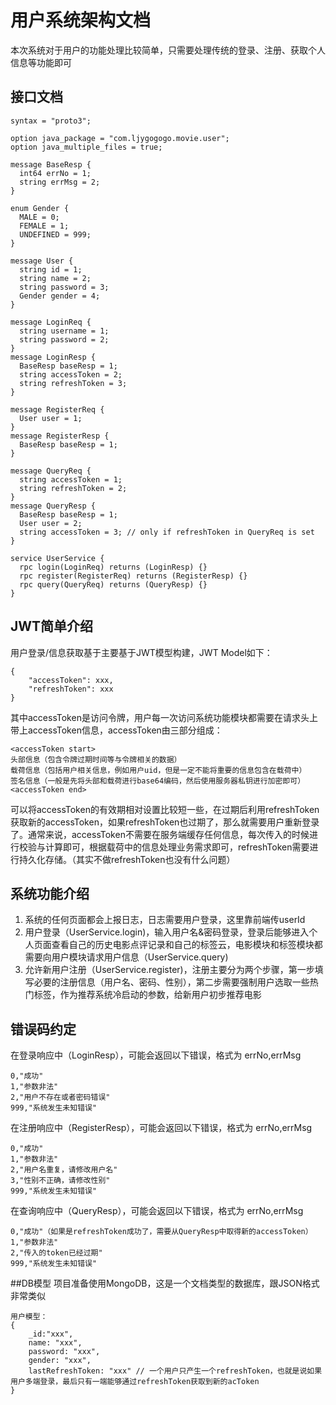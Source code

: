 # 用户系统架构文档
本次系统对于用户的功能处理比较简单，只需要处理传统的登录、注册、获取个人信息等功能即可

## 接口文档
```
syntax = "proto3";

option java_package = "com.ljygogogo.movie.user";
option java_multiple_files = true;

message BaseResp {
  int64 errNo = 1;
  string errMsg = 2;
}

enum Gender {
  MALE = 0;
  FEMALE = 1;
  UNDEFINED = 999;
}

message User {
  string id = 1;
  string name = 2;
  string password = 3;
  Gender gender = 4;
}

message LoginReq {
  string username = 1;
  string password = 2;
}
message LoginResp {
  BaseResp baseResp = 1;
  string accessToken = 2;
  string refreshToken = 3;
}

message RegisterReq {
  User user = 1;
}
message RegisterResp {
  BaseResp baseResp = 1;
}

message QueryReq {
  string accessToken = 1;
  string refreshToken = 2;
}
message QueryResp {
  BaseResp baseResp = 1;
  User user = 2;
  string accessToken = 3; // only if refreshToken in QueryReq is set
}

service UserService {
  rpc login(LoginReq) returns (LoginResp) {}
  rpc register(RegisterReq) returns (RegisterResp) {}
  rpc query(QueryReq) returns (QueryResp) {}
}
```

## JWT简单介绍
用户登录/信息获取基于主要基于JWT模型构建，JWT Model如下：
```
{
    "accessToken": xxx,
    "refreshToken": xxx
}
```
其中accessToken是访问令牌，用户每一次访问系统功能模块都需要在请求头上带上accessToken信息，accessToken由三部分组成：
```
<accessToken start>
头部信息（包含令牌过期时间等与令牌相关的数据）
载荷信息（包括用户相关信息，例如用户uid，但是一定不能将重要的信息包含在载荷中）
签名信息（一般是先将头部和载荷进行base64编码，然后使用服务器私钥进行加密即可）
<accessToken end>
```
可以将accessToken的有效期相对设置比较短一些，在过期后利用refreshToken获取新的accessToken，如果refreshToken也过期了，那么就需要用户重新登录了。通常来说，accessToken不需要在服务端缓存任何信息，每次传入的时候进行校验与计算即可，根据载荷中的信息处理业务需求即可，refreshToken需要进行持久化存储。（其实不做refreshToken也没有什么问题）

## 系统功能介绍
1. 系统的任何页面都会上报日志，日志需要用户登录，这里靠前端传userId
2. 用户登录（UserService.login)，输入用户名&密码登录，登录后能够进入个人页面查看自己的历史电影点评记录和自己的标签云，电影模块和标签模块都需要向用户模块请求用户信息（UserService.query)
3. 允许新用户注册（UserService.register)，注册主要分为两个步骤，第一步填写必要的注册信息（用户名、密码、性别），第二步需要强制用户选取一些热门标签，作为推荐系统冷启动的参数，给新用户初步推荐电影

## 错误码约定
在登录响应中（LoginResp），可能会返回以下错误，格式为 errNo,errMsg
```
0,"成功"
1,"参数非法"
2,"用户不存在或者密码错误"
999,"系统发生未知错误"
```
在注册响应中（RegisterResp），可能会返回以下错误，格式为 errNo,errMsg
```
0,"成功"
1,"参数非法"
2,"用户名重复，请修改用户名"
3,"性别不正确，请修改性别"
999,"系统发生未知错误"
```
在查询响应中（QueryResp），可能会返回以下错误，格式为 errNo,errMsg
```
0,"成功"（如果是refreshToken成功了，需要从QueryResp中取得新的accessToken）
1,"参数非法"
2,"传入的token已经过期"
999,"系统发生未知错误"
```

##DB模型
项目准备使用MongoDB，这是一个文档类型的数据库，跟JSON格式非常类似
```
用户模型：
{
    _id:"xxx",
    name: "xxx",
    password: "xxx",
    gender: "xxx",
    lastRefreshToken: "xxx" // 一个用户只产生一个refreshToken，也就是说如果用户多端登录，最后只有一端能够通过refreshToken获取到新的acToken
}
```